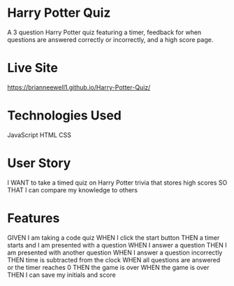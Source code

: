 # Harry Potter Quiz

A 3 question Harry Potter quiz featuring a timer, feedback for when questions are answered correctly or incorrectly, and a high score page. 

# Live Site
https://brianneewell1.github.io/Harry-Potter-Quiz/

# Technologies Used
JavaScript
HTML
CSS

# User Story
I WANT to take a timed quiz on Harry Potter trivia that stores high scores
SO THAT I can compare my knowledge to others

# Features
GIVEN I am taking a code quiz
WHEN I click the start button
THEN a timer starts and I am presented with a question
WHEN I answer a question
THEN I am presented with another question
WHEN I answer a question incorrectly
THEN time is subtracted from the clock
WHEN all questions are answered or the timer reaches 0
THEN the game is over
WHEN the game is over
THEN I can save my initials and score

